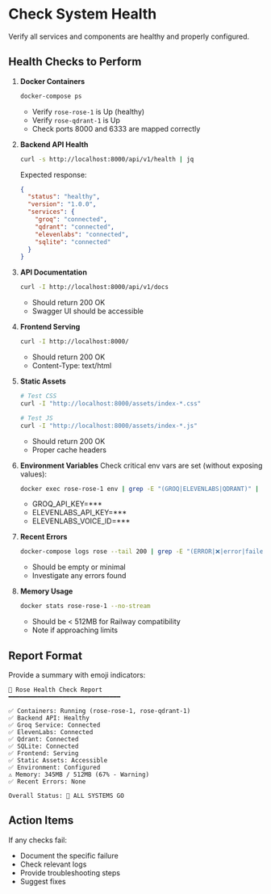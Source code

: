 # Check System Health

Verify all services and components are healthy and properly configured.

## Health Checks to Perform

1. **Docker Containers**
   ```bash
   docker-compose ps
   ```
   - Verify `rose-rose-1` is Up (healthy)
   - Verify `rose-qdrant-1` is Up
   - Check ports 8000 and 6333 are mapped correctly

2. **Backend API Health**
   ```bash
   curl -s http://localhost:8000/api/v1/health | jq
   ```
   Expected response:
   ```json
   {
     "status": "healthy",
     "version": "1.0.0",
     "services": {
       "groq": "connected",
       "qdrant": "connected",
       "elevenlabs": "connected",
       "sqlite": "connected"
     }
   }
   ```

3. **API Documentation**
   ```bash
   curl -I http://localhost:8000/api/v1/docs
   ```
   - Should return 200 OK
   - Swagger UI should be accessible

4. **Frontend Serving**
   ```bash
   curl -I http://localhost:8000/
   ```
   - Should return 200 OK
   - Content-Type: text/html

5. **Static Assets**
   ```bash
   # Test CSS
   curl -I "http://localhost:8000/assets/index-*.css"

   # Test JS
   curl -I "http://localhost:8000/assets/index-*.js"
   ```
   - Should return 200 OK
   - Proper cache headers

6. **Environment Variables**
   Check critical env vars are set (without exposing values):
   ```bash
   docker exec rose-rose-1 env | grep -E "(GROQ|ELEVENLABS|QDRANT)" | sed 's/=.*/=***/'
   ```
   - GROQ_API_KEY=***
   - ELEVENLABS_API_KEY=***
   - ELEVENLABS_VOICE_ID=***

7. **Recent Errors**
   ```bash
   docker-compose logs rose --tail 200 | grep -E "(ERROR|❌|error|failed)"
   ```
   - Should be empty or minimal
   - Investigate any errors found

8. **Memory Usage**
   ```bash
   docker stats rose-rose-1 --no-stream
   ```
   - Should be < 512MB for Railway compatibility
   - Note if approaching limits

## Report Format

Provide a summary with emoji indicators:

```
🏥 Rose Health Check Report
━━━━━━━━━━━━━━━━━━━━━━━━━━━━━━━

✅ Containers: Running (rose-rose-1, rose-qdrant-1)
✅ Backend API: Healthy
✅ Groq Service: Connected
✅ ElevenLabs: Connected
✅ Qdrant: Connected
✅ SQLite: Connected
✅ Frontend: Serving
✅ Static Assets: Accessible
✅ Environment: Configured
⚠️ Memory: 345MB / 512MB (67% - Warning)
✅ Recent Errors: None

Overall Status: 🎉 ALL SYSTEMS GO
```

## Action Items

If any checks fail:
- Document the specific failure
- Check relevant logs
- Provide troubleshooting steps
- Suggest fixes
